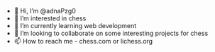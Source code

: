 - 👋 Hi, I’m @adnaPzg0
- 👀 I’m interested in chess
- 🌱 I’m currently learning web development
- 💞️ I’m looking to collaborate on some interesting projects for chess
- 📫 How to reach me - chess.com or lichess.org

<!---
adnaPzg0/adnaPzg0 is a ✨ special ✨ repository because its `README.md` (this file) appears on your GitHub profile.
You can click the Preview link to take a look at your changes.
--->
